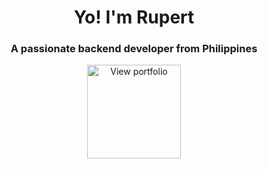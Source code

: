 <h1 align="center">Yo! I'm Rupert</h1>
<h3 align="center">A passionate backend developer from Philippines</h3>



<p align="center"><a href="johnrupertcaingal-dev.vercel.app"><img width="150" title="View portfolio" src="https://github.com/RupertC07/RupertC07/assets/70898073/8934f499-79f3-4eed-be49-26b89872b837"></a></p>





